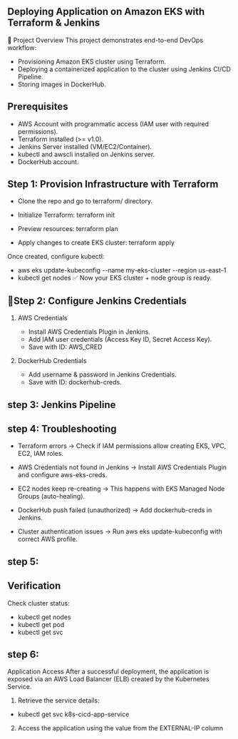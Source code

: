 ## Deploying Application on Amazon EKS with Terraform & Jenkins
📌 Project Overview
This project demonstrates end-to-end DevOps workflow:
 - Provisioning Amazon EKS cluster using Terraform.
 - Deploying a containerized application to the cluster using Jenkins CI/CD Pipeline.
 - Storing images in DockerHub.

## Prerequisites
 - AWS Account with programmatic access (IAM user with required permissions).
 - Terraform installed (>= v1.0).
 - Jenkins Server installed (VM/EC2/Container).
 - kubectl and awscli installed on Jenkins server.
 - DockerHub account.

## Step 1: Provision Infrastructure with Terraform
 
   - Clone the repo and go to terraform/ directory.

   - Initialize Terraform: terraform init

   - Preview resources: terraform plan

   - Apply changes to create EKS cluster: terraform apply 

Once created, configure kubectl:
- aws eks update-kubeconfig --name my-eks-cluster --region us-east-1
- kubectl get nodes
✅ Now your EKS cluster + node group is ready.


## 🔑Step 2: Configure Jenkins Credentials

1. AWS Credentials
   - Install AWS Credentials Plugin in Jenkins.
   - Add IAM user credentials (Access Key ID, Secret Access Key).
   - Save with ID: AWS_CRED

2. DockerHub Credentials
   - Add username & password in Jenkins Credentials.
   - Save with ID: dockerhub-creds.

## step 3: Jenkins Pipeline

## step 4: Troubleshooting
 - Terraform errors
 → Check if IAM permissions allow creating EKS, VPC, EC2, IAM roles.

 - AWS Credentials not found in Jenkins
 → Install AWS Credentials Plugin and configure aws-eks-creds.

 - EC2 nodes keep re-creating
 → This happens with EKS Managed Node Groups (auto-healing).

 - DockerHub push failed (unauthorized)
 → Add dockerhub-creds in Jenkins.

 - Cluster authentication issues
 → Run aws eks update-kubeconfig with correct AWS profile.

## step 5:
## Verification
Check cluster status:

 - kubectl get nodes
 - kubectl get pod
 - kubectl get svc
## step 6:
Application Access
After a successful deployment, the application is exposed via an AWS Load Balancer (ELB) created by the Kubernetes Service.
1. Retrieve the service details:
- kubectl get svc k8s-cicd-app-service

2. Access the application using the value from the EXTERNAL-IP column
